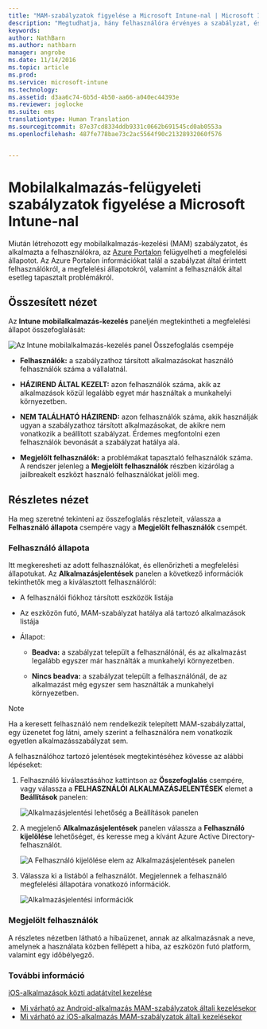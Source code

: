 ```yaml
---
title: "MAM-szabályzatok figyelése a Microsoft Intune-nal | Microsoft Intune"
description: "Megtudhatja, hány felhasználóra érvényes a szabályzat, és lefúrással megjelenítheti a részleteket."
keywords: 
author: NathBarn
ms.author: nathbarn
manager: angrobe
ms.date: 11/14/2016
ms.topic: article
ms.prod: 
ms.service: microsoft-intune
ms.technology: 
ms.assetid: d3aa6c74-6b5d-4b50-aa66-a040ec44393e
ms.reviewer: joglocke
ms.suite: ems
translationtype: Human Translation
ms.sourcegitcommit: 87e37cd8334ddb9331c0662b691545cd0ab0553a
ms.openlocfilehash: 487fe778bae73c2ac5564f90c21328932060f576


---
```


# <a name="monitor-mobile-app-management-policies-with-microsoft-intune"></a>Mobilalkalmazás-felügyeleti szabályzatok figyelése a Microsoft Intune-nal
Miután létrehozott egy mobilalkalmazás-kezelési (MAM) szabályzatot, és alkalmazta a felhasználókra, az [Azure Portalon](https://portal.azure.com) felügyelheti a megfelelési állapotot. Az Azure Portalon információkat talál a szabályzat által érintett felhasználókról, a megfelelési állapotokról, valamint a felhasználók által esetleg tapasztalt problémákról.
## <a name="summary-view"></a>Összesített nézet
Az **Intune mobilalkalmazás-kezelés** paneljén megtekintheti a megfelelési állapot összefoglalását:


![Az Intune mobilalkalmazás-kezelés panel Összefoglalás csempéje](../media/mam-azure-portal-user-status-summary.png)

-   **Felhasználók:** a szabályzathoz társított alkalmazásokat használó felhasználók száma a vállalatnál.

-   **HÁZIREND ÁLTAL KEZELT:** azon felhasználók száma, akik az alkalmazások közül legalább egyet már használtak a munkahelyi környezetben.

-   **NEM TALÁLHATÓ HÁZIREND:** azon felhasználók száma, akik használják ugyan a szabályzathoz társított alkalmazásokat, de akikre nem vonatkozik a beállított szabályzat. Érdemes megfontolni ezen felhasználók bevonását a szabályzat hatálya alá.

- **Megjelölt felhasználók:** a problémákat tapasztaló felhasználók száma. A rendszer jelenleg a **Megjelölt felhasználók** részben kizárólag a jailbreakelt eszközt használó felhasználókat jelöli meg.


## <a name="detailed-view"></a>Részletes nézet
Ha meg szeretné tekinteni az összefoglalás részleteit, válassza a **Felhasználó állapota** csempére vagy a **Megjelölt felhasználók** csempét.

### <a name="user-status"></a>Felhasználó állapota
Itt megkeresheti az adott felhasználókat, és ellenőrizheti a megfelelési állapotukat. Az **Alkalmazásjelentések** panelen a következő információk tekinthetők meg a kiválasztott felhasználóról:
- A felhasználói fiókhoz társított eszközök listája

- Az eszközön futó, MAM-szabályzat hatálya alá tartozó alkalmazások listája

- Állapot:

  - **Beadva:** a szabályzat települt a felhasználónál, és az alkalmazást legalább egyszer már használták a munkahelyi környezetben.

  - **Nincs beadva:** a szabályzat települt a felhasználónál, de az alkalmazást még egyszer sem használták a munkahelyi környezetben.

>[!NOTE]
> Ha a keresett felhasználó nem rendelkezik telepített MAM-szabályzattal, egy üzenetet fog látni, amely szerint a felhasználóra nem vonatkozik egyetlen alkalmazásszabályzat sem.

A felhasználóhoz tartozó jelentések megtekintéséhez kövesse az alábbi lépéseket:

1.  Felhasználó kiválasztásához kattintson az **Összefoglalás** csempére, vagy válassza a **FELHASZNÁLÓI ALKALMAZÁSJELENTÉSEK** elemet a **Beállítások** panelen:

    ![Alkalmazásjelentési lehetőség a Beállítások panelen](../media/mam-azure-portal-app-reporting-by-user-settings-blade.png)

2. A megjelenő **Alkalmazásjelentések** panelen válassza a **Felhasználó kijelölése** lehetőséget, és keresse meg a kívánt Azure Active Directory-felhasználót.

    ![A Felhasználó kijelölése elem az Alkalmazásjelentések panelen](../media/mam-azure-portal-app-reporting-select-user.png)

3. Válassza ki a listából a felhasználót. Megjelennek a felhasználó megfelelési állapotára vonatkozó információk.

    ![Alkalmazásjelentési információk](../media/mam-azure-portal-app-reporting-by-user.png)

### <a name="flagged-users"></a>Megjelölt felhasználók
A részletes nézetben látható a hibaüzenet, annak az alkalmazásnak a neve, amelynek a használata közben fellépett a hiba, az eszközön futó platform, valamint egy időbélyegző.  

### <a name="see-also"></a>További információ
[iOS-alkalmazások közti adatátvitel kezelése](manage-data-transfer-between-ios-apps-with-microsoft-intune.md)

* [Mi várható az Android-alkalmazás MAM-szabályzatok általi kezelésekor](user-experience-for-mam-enabled-android-apps-with-microsoft-intune.md)
* [Mi várható az iOS-alkalmazás MAM-szabályzatok általi kezelésekor](user-experience-for-mam-enabled-ios-apps-with-microsoft-intune.md)



<!--HONumber=Dec16_HO2-->


